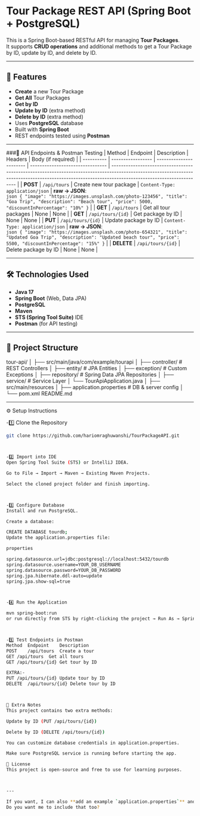 # Tour Package REST API (Spring Boot + PostgreSQL)

This is a Spring Boot-based RESTful API for managing **Tour Packages**.  
It supports **CRUD operations** and additional methods to get a Tour Package by ID, update by ID, and delete by ID.

---

## 📌 Features
- **Create** a new Tour Package
- **Get All** Tour Packages
- **Get by ID** 
- **Update by ID** (extra method)
- **Delete by ID** (extra method)
- Uses **PostgreSQL** database
- Built with **Spring Boot**
- REST endpoints tested using **Postman**


---


###📍 API Endpoints & Postman Testing
| Method     | Endpoint          | Description             | Headers                          | Body (if required)                                                                                                                                                                                 |
| ---------- | ----------------- | ----------------------- | -------------------------------- | -------------------------------------------------------------------------------------------------------------------------------------------------------------------------------------------------- |
| **POST**   | `/api/tours`      | Create new tour package | `Content-Type: application/json` | **raw → JSON**: <br>`json { "image": "https://images.unsplash.com/photo-123456", "title": "Goa Trip", "description": "Beach tour", "price": 5000, "discountInPercentage": "10%" }`                 |
| **GET**    | `/api/tours`      | Get all tour packages   | None                             | None                                                                                                                                                                                               |
| **GET**    | `/api/tours/{id}` | Get package by ID       | None                             | None                                                                                                                                                                                               |
| **PUT**    | `/api/tours/{id}` | Update package by ID    | `Content-Type: application/json` | **raw → JSON**: <br>`json { "image": "https://images.unsplash.com/photo-654321", "title": "Updated Goa Trip", "description": "Updated beach tour", "price": 5500, "discountInPercentage": "15%" }` |
| **DELETE** | `/api/tours/{id}` | Delete package by ID    | None                             | None                                                                                                                                                                                               |


---

## 🛠️ Technologies Used
- **Java 17**
- **Spring Boot** (Web, Data JPA)
- **PostgreSQL**
- **Maven**
- **STS (Spring Tool Suite)** IDE
- **Postman** (for API testing)

---

## 📂 Project Structure
tour-api/
│
├── src/main/java/com/example/tourapi
│ ├── controller/ # REST Controllers
│ ├── entity/ # JPA Entities
│ ├── exception/ # Custom Exceptions
│ ├── repository/ # Spring Data JPA Repositories
│ ├── service/ # Service Layer
│ └── TourApiApplication.java
│
├── src/main/resources
│ ├── application.properties # DB & server config
│
└── pom.xml
 README.md



---

⚙️ Setup Instructions

-1️⃣ Clone the Repository
```bash
git clone https://github.com/hariomraghuwanshi/TourPackageAPI.git



-2️⃣ Import into IDE
Open Spring Tool Suite (STS) or IntelliJ IDEA.

Go to File → Import → Maven → Existing Maven Projects.

Select the cloned project folder and finish importing.



-3️⃣ Configure Database
Install and run PostgreSQL.

Create a database:

CREATE DATABASE tourdb;
Update the application.properties file:

properties

spring.datasource.url=jdbc:postgresql://localhost:5432/tourdb
spring.datasource.username=YOUR_DB_USERNAME
spring.datasource.password=YOUR_DB_PASSWORD
spring.jpa.hibernate.ddl-auto=update
spring.jpa.show-sql=true



-4️⃣ Run the Application

mvn spring-boot:run
or run directly from STS by right-clicking the project → Run As → Spring Boot App.



-5️⃣ Test Endpoints in Postman
Method	Endpoint	Description
POST	/api/tours	Create a tour
GET	/api/tours	Get all tours
GET	/api/tours/{id}	Get tour by ID

EXTRA:-
PUT	/api/tours/{id}	Update tour by ID
DELETE	/api/tours/{id}	Delete tour by ID



📌 Extra Notes
This project contains two extra methods:

Update by ID (PUT /api/tours/{id})

Delete by ID (DELETE /api/tours/{id})

You can customize database credentials in application.properties.

Make sure PostgreSQL service is running before starting the app.

📜 License
This project is open-source and free to use for learning purposes.



---

If you want, I can also **add an example `application.properties`** and a **sample cURL command section** so someone can test without Postman.  
Do you want me to include that too?
